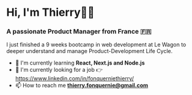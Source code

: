 <h1 align="left">Hi, I'm Thierry✌🏼</h1>
<h3 align="left">A passionate Product Manager from France 🇫🇷</h3>

I just finished a 9 weeks bootcamp in web development at Le Wagon to deeper understand and manage Product-Development Life Cycle.

- 🌱 I'm currently learning **React, Next.js and Node.js**
- 💼 I'm currently looking for a job 👉 https://www.linkedin.com/in/fonquerniethierry/
- 📫 How to reach me **thierry.fonquernie@gmail.com**

<!--
**ThierryFqn/ThierryFqn** is a ✨ _special_ ✨ repository because its `README.md` (this file) appears on your GitHub profile.

Here are some ideas to get you started:

- 🔭 I’m currently working on ...
- 🌱 I’m currently learning ...
- 👯 I’m looking to collaborate on ...
- 🤔 I’m looking for help with ...
- 💬 Ask me about ...
- 📫 How to reach me: ...
- 😄 Pronouns: ...
- ⚡ Fun fact: ...
-->
